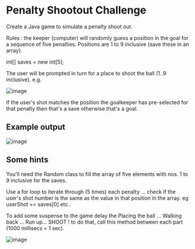 <h1>Penalty Shootout Challenge</h1>

Create a Java game to simulate a penalty shoot out.

Rules : the keeper (computer) will randomly guess a position in the goal for a sequence of five penalties. Positions are 1 to 9 inclusive (save these in an array).

int[] saves = new int[5];

The user will be prompted in turn for a place to shoot the ball  (1..9 inclusive).  e.g.

![image](https://github.com/user-attachments/assets/7001cb93-6865-4510-ad7a-5e48897117b5)

If the user's shot matches the position the goalkeeper has pre-selected for that penalty then that's a save otherwise that's a goal.

<h2>Example output</h2>

![image](https://github.com/user-attachments/assets/0bddbb5b-091c-4982-9539-3b46dc33f8ef)

<h2>Some hints</h2>

You'll need the Random class to fill the array of five elements with nos. 1 to 9 inclusive for the saves.

Use a for loop to iterate through (5 times) each penalty ... check if the user's shot number is the same as the value in that position in the array. eg userShot == saves[0] etc..

To add some suspense to the game delay the Placing the ball ... Walking back ... Run up... SHOOT !  to do that, call this method between each part (1000 millisecs = 1 sec).

![image](https://github.com/user-attachments/assets/ab0f3372-fa1e-4647-bd90-669a0fe65bb4)



